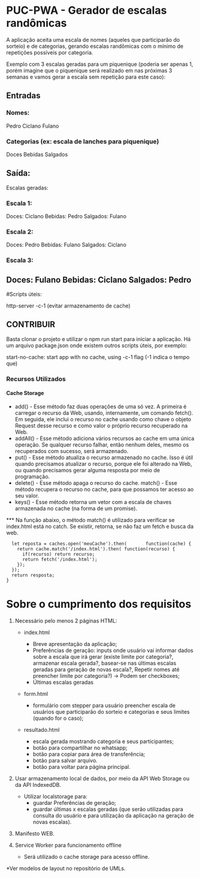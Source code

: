 # PUC-PWA - Gerador de escalas randômicas

A aplicação aceita uma escala de nomes (aqueles que participarão do sorteio) e de categorias, gerando escalas randômicas com o mínimo de repetições possíveis por categoria.

Exemplo com 3 escalas geradas para um piquenique (poderia ser apenas 1, porém imagine que o piquenique será realizado em nas próximas 3 semanas e vamos gerar a escala sem repetição para este caso):

## Entradas

### Nomes:
Pedro
Ciclano
Fulano

### Categorias (ex: escala de lanches para piquenique)
Doces
Bebidas
Salgados

## Saída:

Escalas geradas:

### Escala 1:
Doces: Ciclano
Bebidas: Pedro
Salgados: Fulano


### Escala 2:
Doces: Pedro
Bebidas: Fulano
Salgados: Ciclano


### Escala 3:
Doces: Fulano
Bebidas: Ciclano
Salgados: Pedro
---
#Scripts úteis:

http-server -c-1 (evitar armazenamento de cache)

## CONTRIBUIR

Basta clonar o projeto e utilizar o npm run start para iniciar a aplicação. Há um arquivo package.json onde existem outros scripts úteis, por exemplo: 

start-no-cache: start app with no cache, using -c-1 flag (-1 indica o tempo que)

### Recursos Utilizados

####  Cache Storage

- add() - Esse método faz duas operações de uma só vez. A primeira é carregar o recurso da Web, usando, internamente, um comando fetch(). Em seguida, ele inclui o recurso no cache usando como chave o objeto Request desse recurso e como valor o próprio recurso recuperado na Web.
- addAll() - Esse método adiciona vários recursos ao cache em uma única operação. Se qualquer recurso falhar, então nenhum deles, mesmo os recuperados com sucesso, será armazenado.
- put() - Esse método atualiza o recurso armazenado no cache. Isso é útil quando precisamos atualizar o recurso, porque ele foi alterado na Web, ou quando precisamos gerar alguma resposta por meio de programação.
- delete() - Esse método apaga o recurso do cache.
match() - Esse método recupera o recurso no cache, para que possamos ter acesso ao seu valor.
- keys() - Esse método retorna um vetor com a escala de chaves armazenada no cache (na forma de um promise).

*** Na função abaixo, o método match() é utilizado para verificar se index.html está no catch. Se existir, retorna, se não faz um fetch e busca da web.
```function carrega(recurso) {
  let reposta = caches.open('meuCache').then(       function(cache) {
    return cache.match('/index.html').then( function(recurso) {
      if(recurso) return recurso;
      return fetch('/index.html');
    });
  });
  return resposta;
}
```

# Sobre o cumprimento dos requisitos

1) Necessário pelo menos 2 páginas HTML:
    -  index.html
        - Breve apresentação da aplicação;
        - Preferências de geração: inputs onde usuário vai informar dados sobre a escala que irá gerar (existe limite por categoria?, armazenar escala gerada?, basear-se nas últimas escalas geradas para geração de novas escala?, Repetir nomes até preencher limite por categoria?) -> Podem ser checkboxes;
        - Últimas escalas geradas

    - form.html
        - formulário com stepper para usuário preencher escala de usuários que participarão do sorteio e categorias e seus limites (quando for o caso);

    - resultado.html
        - escala gerada mostrando categoria e seus participantes;
        - botão para compartilhar no whatsapp;
        - botão para copiar para área de transferência;
        - botão para salvar arquivo.
        - botão para voltar para página principal.

2) Usar armazenamento local de dados, por meio da API Web Storage ou da API IndexedDB.

    - Utilizar localstorage para:
        - guardar Preferências de geração;
        - guardar últimas x escalas geradas (que serão utilizadas para consulta do usuário e para utilização da aplicação na geração de novas escalas).

3) Manifesto WEB.

4) Service Worker para funcionamento offline

    - Será utilizado o cache storage para acesso offline.

*Ver modelos de layout no repositório de UMLs.
